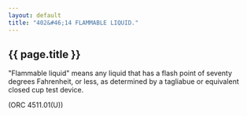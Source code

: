 ```yaml
---
layout: default 
title: "402&#46;14 FLAMMABLE LIQUID."
---
```


{{ page.title }}
----------------

"Flammable liquid" means any liquid that has a flash point of seventy
degrees Fahrenheit, or less, as determined by a tagliabue or equivalent
closed cup test device.

(ORC 4511.01(U))
